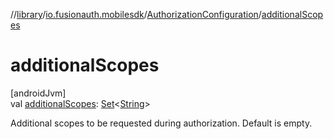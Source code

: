 //[library](../../../index.md)/[io.fusionauth.mobilesdk](../index.md)/[AuthorizationConfiguration](index.md)/[additionalScopes](additional-scopes.md)

# additionalScopes

[androidJvm]\
val [additionalScopes](additional-scopes.md): [Set](https://kotlinlang.org/api/core/kotlin-stdlib/kotlin.collections/-set/index.html)&lt;[String](https://kotlinlang.org/api/core/kotlin-stdlib/kotlin/-string/index.html)&gt;

Additional scopes to be requested during authorization. Default is empty.